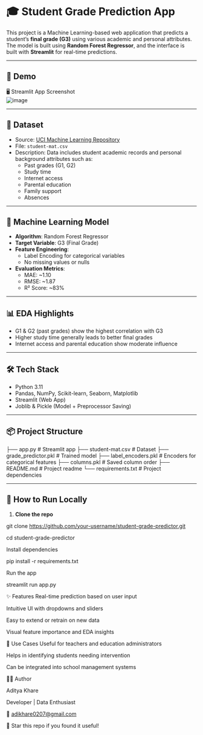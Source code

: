 # 🎓 Student Grade Prediction App

This project is a Machine Learning-based web application that predicts a student’s **final grade (G3)** using various academic and personal attributes. The model is built using **Random Forest Regressor**, and the interface is built with **Streamlit** for real-time predictions.

---

## 🚀 Demo

🖥️ Streamlit App Screenshot  
![image](https://github.com/user-attachments/assets/72ee586b-3ab5-4a44-ad2f-f353e8c367fb)


---

## 📂 Dataset

- Source: [UCI Machine Learning Repository](https://archive.ics.uci.edu/ml/datasets/Student+Performance)
- File: `student-mat.csv`  
- Description: Data includes student academic records and personal background attributes such as:
  - Past grades (G1, G2)
  - Study time
  - Internet access
  - Parental education
  - Family support
  - Absences

---

## 🧠 Machine Learning Model

- **Algorithm**: Random Forest Regressor  
- **Target Variable**: G3 (Final Grade)  
- **Feature Engineering**:
  - Label Encoding for categorical variables
  - No missing values or nulls
- **Evaluation Metrics**:
  - MAE: ~1.10  
  - RMSE: ~1.87  
  - R² Score: ~83%

---

## 📊 EDA Highlights

- G1 & G2 (past grades) show the highest correlation with G3
- Higher study time generally leads to better final grades
- Internet access and parental education show moderate influence

---

## 🛠️ Tech Stack

- Python 3.11
- Pandas, NumPy, Scikit-learn, Seaborn, Matplotlib
- Streamlit (Web App)
- Joblib & Pickle (Model + Preprocessor Saving)

---

## 📦 Project Structure

├── app.py # Streamlit app ├── student-mat.csv # Dataset ├── grade_predictor.pkl # Trained model ├── label_encoders.pkl # Encoders for categorical features ├── columns.pkl # Saved column order ├── README.md # Project readme └── requirements.txt # Project dependencies

---

## 🧪 How to Run Locally

1. **Clone the repo**
   
git clone https://github.com/your-username/student-grade-predictor.git

cd student-grade-predictor

Install dependencies

pip install -r requirements.txt

Run the app

streamlit run app.py

✨ Features
Real-time prediction based on user input

Intuitive UI with dropdowns and sliders

Easy to extend or retrain on new data

Visual feature importance and EDA insights

📌 Use Cases
Useful for teachers and education administrators

Helps in identifying students needing intervention

Can be integrated into school management systems

🙋‍♂️ Author

Aditya Khare

Developer | Data Enthusiast

📧 adikhare0207@gmail.com

🌟 Star this repo if you found it useful!
